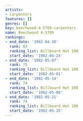 ```yaml
---
artists:
- Carpenters
features: []
genres: []
key: beechwood-4-5789-carpenters
name: Beechwood 4-5789
rankings:
- end_date: '1982-04-30'
  rank: 83
  ranking_list: Billboard Hot 100
  start_date: '1982-04-24'
- end_date: '1982-05-07'
  rank: 75
  ranking_list: Billboard Hot 100
  start_date: '1982-05-01'
- end_date: '1982-05-14'
  rank: 74
  ranking_list: Billboard Hot 100
  start_date: '1982-05-08'
- end_date: '1982-05-21'
  rank: 74
  ranking_list: Billboard Hot 100
  start_date: '1982-05-15'
---
```


